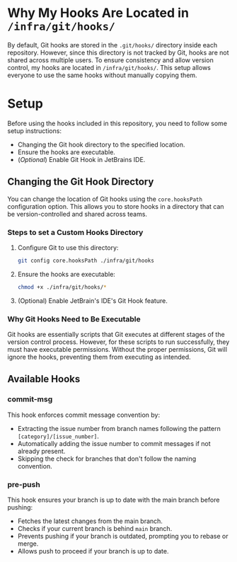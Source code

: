 # Why My Hooks Are Located in `/infra/git/hooks/`

By default, Git hooks are stored in the `.git/hooks/` directory inside each repository.
However, since this directory is not tracked by Git, hooks are not shared across multiple users.
To ensure consistency and allow version control, my hooks are located in `/infra/git/hooks/`.
This setup allows everyone to use the same hooks without manually copying them.

# Setup

Before using the hooks included in this repository, you need to follow some setup instructions:

- Changing the Git hook directory to the specified location.
- Ensure the hooks are executable.
- (*Optional*) Enable Git Hook in JetBrains IDE.

## Changing the Git Hook Directory

You can change the location of Git hooks using the `core.hooksPath` configuration option.
This allows you to store hooks in a directory that can be version-controlled and shared across teams.

### Steps to set a Custom Hooks Directory

1. Configure Git to use this directory:
   ```bash
   git config core.hooksPath ./infra/git/hooks
   ```
2. Ensure the hooks are executable:
   ```bash
   chmod +x ./infra/git/hooks/*
   ```
3. (Optional) Enable JetBrain's IDE's Git Hook feature.

### Why Git Hooks Need to Be Executable

Git hooks are essentially scripts that Git executes at different stages of the version control process.
However, for these scripts to run successfully, they must have executable permissions.
Without the proper permissions, Git will ignore the hooks, preventing them from executing as intended.

## Available Hooks

### commit-msg

This hook enforces commit message convention by:

- Extracting the issue number from branch names following the pattern `[category]/[issue_number]`.
- Automatically adding the issue number to commit messages if not already present.
- Skipping the check for branches that don't follow the naming convention.

### pre-push

This hook ensures your branch is up to date with the main branch before pushing:

- Fetches the latest changes from the main branch.
- Checks if your current branch is behind `main` branch.
- Prevents pushing if your branch is outdated, prompting you to rebase or merge.
- Allows push to proceed if your branch is up to date.
